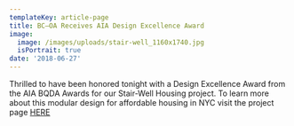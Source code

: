 ```yaml
---
templateKey: article-page
title: BC—OA Receives AIA Design Excellence Award
image:
  image: /images/uploads/stair-well_1160x1740.jpg
  isPortrait: true
date: '2018-06-27'
---
```

Thrilled to have been honored tonight with a Design Excellence Award from the AIA BQDA Awards for our Stair-Well Housing project. To learn more about this modular design for affordable housing in NYC visit the project page [HERE](https://staging.bc-oa.com/projects/stairwell/)
